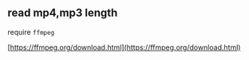 ## read mp4,mp3 length

require `ffmpeg`

[https://ffmpeg.org/download.html](https://ffmpeg.org/download.html)
